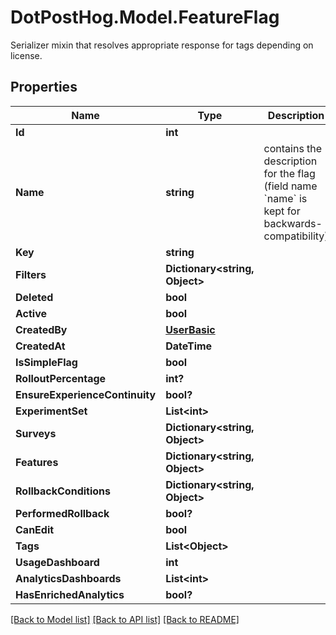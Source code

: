 # DotPostHog.Model.FeatureFlag
Serializer mixin that resolves appropriate response for tags depending on license.

## Properties

Name | Type | Description | Notes
------------ | ------------- | ------------- | -------------
**Id** | **int** |  | [readonly] 
**Name** | **string** | contains the description for the flag (field name &#x60;name&#x60; is kept for backwards-compatibility) | [optional] 
**Key** | **string** |  | 
**Filters** | **Dictionary&lt;string, Object&gt;** |  | [optional] 
**Deleted** | **bool** |  | [optional] 
**Active** | **bool** |  | [optional] 
**CreatedBy** | [**UserBasic**](UserBasic.md) |  | [readonly] 
**CreatedAt** | **DateTime** |  | [optional] 
**IsSimpleFlag** | **bool** |  | [readonly] 
**RolloutPercentage** | **int?** |  | [readonly] 
**EnsureExperienceContinuity** | **bool?** |  | [optional] 
**ExperimentSet** | **List&lt;int&gt;** |  | [readonly] 
**Surveys** | **Dictionary&lt;string, Object&gt;** |  | [readonly] 
**Features** | **Dictionary&lt;string, Object&gt;** |  | [readonly] 
**RollbackConditions** | **Dictionary&lt;string, Object&gt;** |  | [optional] 
**PerformedRollback** | **bool?** |  | [optional] 
**CanEdit** | **bool** |  | [readonly] 
**Tags** | **List&lt;Object&gt;** |  | [optional] 
**UsageDashboard** | **int** |  | [readonly] 
**AnalyticsDashboards** | **List&lt;int&gt;** |  | [optional] 
**HasEnrichedAnalytics** | **bool?** |  | [optional] 

[[Back to Model list]](../README.md#documentation-for-models) [[Back to API list]](../README.md#documentation-for-api-endpoints) [[Back to README]](../README.md)

